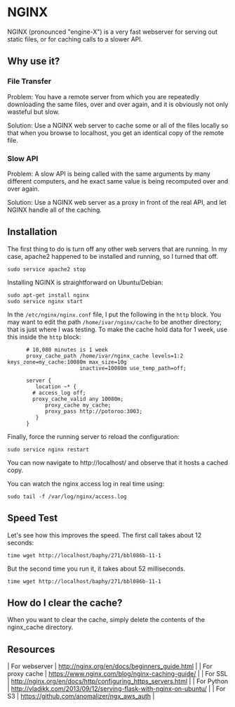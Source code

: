 # NGINX 

NGINX (pronounced "engine-X") is a very fast webserver for serving out static files, or for caching calls to a slower API.

## Why use it?

### File Transfer
Problem: You have a remote server from which you are repeatedly downloading the same files, over and over again, and it is obviously not only wasteful but slow.

Solution: Use a NGINX web server to cache some or all of the files locally so that when you browse to localhost, you get an identical copy of the remote file. 

### Slow API

Problem: A slow API is being called with the same arguments by many different computers, and he exact same value is being recomputed over and over again.

Solution: Use a NGINX web server as a proxy in front of the real API, and let NGINX handle all of the caching. 

## Installation

The first thing to do is turn off any other web servers that are running. In my case, apache2 happened to be installed and running, so I turned that off. 

    sudo service apache2 stop
  
Installing NGINX is straightforward on Ubuntu/Debian:
  
    sudo apt-get install nginx
    sudo service nginx start

In the `/etc/nginx/nginx.conf` file, I put the following in the `http` block. You may want to edit the path `/home/ivar/nginx/cache` to be another directory; that is just where I was testing. To make the cache hold data for 1 week, use this inside the `http` block:

```      
      # 10,080 minutes is 1 week
      proxy_cache_path /home/ivar/nginx_cache levels=1:2 keys_zone=my_cache:10080m max_size=10g
                       inactive=10080m use_temp_path=off;

      server {      	  
         location ~* {
	    # access_log off;
 	    proxy_cache_valid any 10080m;
            proxy_cache my_cache;
            proxy_pass http://potoroo:3003;
         }
      }
```

Finally, force the running server to reload the configuration:

    sudo service nginx restart

You can now navigate to http://localhost/ and observe that it hosts a cached copy.

You can watch the nginx access log in real time using:

    sudo tail -f /var/log/nginx/access.log

## Speed Test

Let's see how this improves the speed. The first call takes about 12 seconds:

```
time wget http://localhost/baphy/271/bbl086b-11-1
```

But the second time you run it, it takes about 52 milliseconds. 

```
time wget http://localhost/baphy/271/bbl086b-11-1
```

## How do I clear the cache?

When you want to clear the cache, simply delete the contents of the nginx_cache directory. 


## Resources

 | For webserver   | http://nginx.org/en/docs/beginners_guide.html                     |
 | For proxy cache | https://www.nginx.com/blog/nginx-caching-guide/                   |
 | For SSL         | http://nginx.org/en/docs/http/configuring_https_servers.html      |
 | For Python      | http://vladikk.com/2013/09/12/serving-flask-with-nginx-on-ubuntu/ |
 | For S3          | https://github.com/anomalizer/ngx_aws_auth                        |
